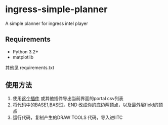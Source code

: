 # ingress-simple-planner
A simple planner for ingress intel player

## Requirements
* Python 3.2+
* matplotlib

其他见 requirements.txt

## 使用方法

1. 使用[这个插件](https://gist.github.com/OllieTerrance/8547503) 或其他插件导出当前界面的portal csv列表
2. 将代码中的BASE1,BASE2，END 改成你的底边两顶点，以及最外层field的顶点
3. 运行代码，复制产生的DRAW TOOLS 代码，导入进IITC
